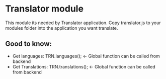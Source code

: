 # Translator module

This module its needed by Translator application. Copy translator.js to your modules folder into the application you want translate.

## Good to know:

- Get languages:		TRN.languages(); <- Global function can be called from backend
- Get Translations:	TRN.translations(); <- Global function can be called from backend
